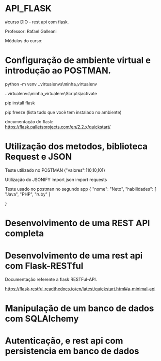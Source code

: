 # API_FLASK 

#curso DIO - rest api com flask.

Professor: Rafael Galleani

Módulos do curso:

#    Configuração de ambiente virtual e introdução ao POSTMAN.

python -m venv .\.virtualenvs\minha_virtualenv

.\.virtualenvs\minha_virtualenv\Scripts\activate

pip install flask

pip freeze (lista tudo que você tem instalado no ambiente)

documentação do flask: https://flask.palletsprojects.com/en/2.2.x/quickstart/



#    Utilização dos metodos, biblioteca Request e JSON


Teste utilizado no POSTMAN  {"valores":[10,10,10]}

Utilização do JSONIFY 
import json
import requests

Teste usado no postman no segundo app
{
    "nome": "Neto",
    "habilidades": [
        "Java",
        "PHP",
        "ruby"
    ]
 
}


#    Desenvolvimento de uma REST API completa



#    Desenvolvimento de uma rest api com Flask-RESTful

Documentação referente a flask RESTFul-API.

https://flask-restful.readthedocs.io/en/latest/quickstart.html#a-minimal-api

#    Manipulação de um banco de dados com SQLAlchemy


#    Autenticação, e rest api com persistencia em  banco de dados




